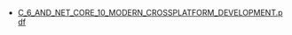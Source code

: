 - [C_6_AND_NET_CORE_10_MODERN_CROSSPLATFORM_DEVELOPMENT.pdf](https://mega.nz/file/U18iibDK#RM0pj30DCSAKcgn-sn-out-3HkCqGbMRtFT3CnrAD-s)